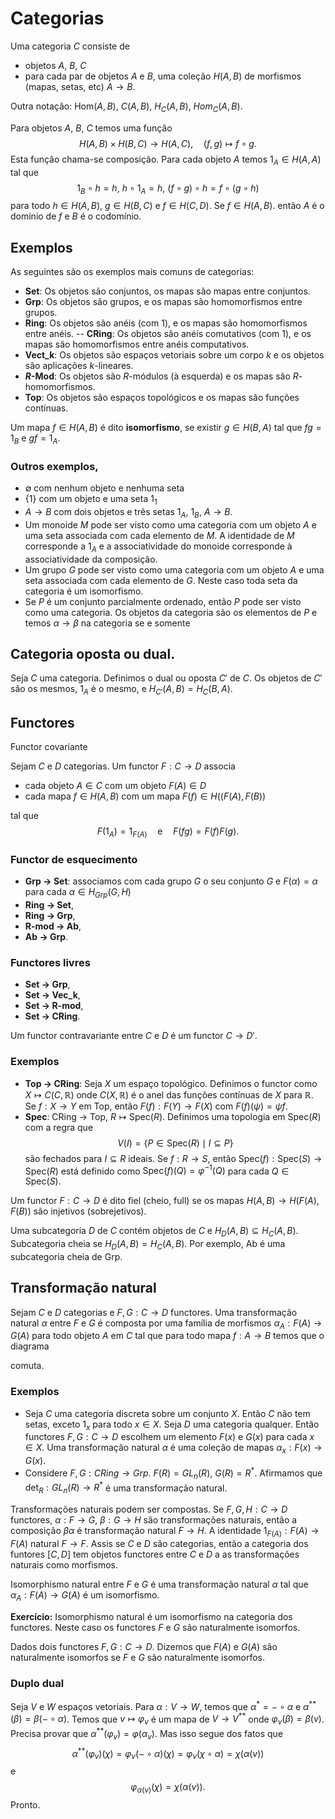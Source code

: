 # Categorias

Uma categoria $C$ consiste de 

- objetos $A$, $B$, $C$
- para cada par de objetos $A$ e $B$, uma coleção $H(A,B)$ de morfismos (mapas, setas, etc) $A\to B$. 

Outra notação: $\mbox{Hom}(A,B)$, $C(A,B)$, $H_C(A,B)$, $Hom_C(A,B)$.

Para objetos $A$, $B$, $C$ temos uma função 
$$H(A,B) \times H(B,C)\to H(A,C),\quad (f,g)\mapsto f\circ g.$$
Esta função chama-se composição. Para cada objeto $A$ temos $1_A\in H(A,A)$ tal que 
$$1_B\circ h=h,\ h\circ 1_A=h,\ (f\circ g)\circ h=f\circ(g\circ h)$$
para todo $h\in H(A,B)$, $g\in H(B,C)$ e $f\in H(C,D)$. Se $f\in H(A,B)$. então $A$ é o domínio de $f$ e 
$B$ é o codomínio.

## Exemplos

As seguintes são os exemplos mais comuns de categorias:

- __Set__: Os objetos são conjuntos, os mapas são mapas entre conjuntos.
- __Grp__: Os objetos são grupos, e os mapas são homomorfismos entre grupos. 
- __Ring__: Os objetos são anéis (com $1$), e os mapas são homomorfismos entre anéis.
-- __CRing__: Os objetos são anéis comutativos (com $1$), e os mapas são homomorfismos entre anéis 
computativos.
- __Vect_k__: Os objetos são espaços vetoriais sobre um corpo $k$ e os objetos são aplicações $k$-lineares.
- __$R$-Mod__: Os objetos são $R$-módulos (à esquerda) e os mapas são $R$-homomorfismos. 
- __Top__: Os objetos são espaços topológicos e os mapas são funções contínuas.


Um mapa $f\in H(A,B)$ é dito __isomorfismo__, se existir $g\in H(B,A)$ tal que $fg=1_B$ e $gf=1_A$. 

### Outros exemplos, 
- $\emptyset$ com nenhum objeto e nenhuma seta 
- $\{1\}$ com um objeto e uma seta $1_1$  
- $A\to B$ com dois objetos e três setas $1_A$, $1_B$, $A\to B$. 
- Um monoide $M$ pode ser visto como uma categoria com um objeto $A$ e uma seta associada com cada elemento de $M$. A identidade de $M$ corresponde a $1_A$ e a associatividade do monoide corresponde à associatividade da composição.
- Um grupo $G$ pode ser visto como  uma categoria com um objeto $A$ e uma seta  associada com cada elemento de $G$. Neste caso toda seta da categoria é um isomorfismo.
- Se $P$ é um conjunto parcialmente ordenado, então $P$ pode ser visto como uma categoria. Os objetos da categoria são os elementos de $P$ e temos
$\alpha\to\beta$ na categoria se e somente <!--se $\alpha\leq \beta$.-->

## Categoria oposta ou dual. 

Seja $C$ uma categoria. Definimos o dual ou oposta $C'$ de $C$. Os objetos de $C'$ são os mesmos, $1_A$ é o mesmo, e $H_{C'}(A,B)=H_C(B,A)$. 

## Functores

Functor covariante

Sejam $C$ e $D$ categorias. Um functor $F:C\to D$ associa

- cada objeto $A\in C$ com um objeto $F(A)\in D$
- cada mapa $f\in H(A,B)$ com um mapa $F(f)\in H((F(A),F(B))$

tal que 
$$
    F(1_A)=1_{F(A)}\quad\mbox{e}\quad F(fg)=F(f)F(g).
$$ 


### Functor de esquecimento
- __Grp -> Set__: associamos com cada grupo $G$ o seu conjunto $G$ e $F(\alpha)=\alpha$ para cada $\alpha\in H_{Grp}(G,H)$  
- __Ring -> Set__, 
- __Ring -> Grp__, 
- __R-mod -> Ab__, 
- __Ab -> Grp__. 

### Functores livres
- __Set -> Grp__, 
- __Set -> Vec_k__, 
- __Set -> R-mod__, 
- __Set -> CRing__.

Um functor contravariante entre $C$ e $D$ é um functor $C \to D'$.

### Exemplos
- __Top -> CRing__: Seja $X$ um espaço topológico. Definimos o functor como $X\mapsto C(C,\mathbb R)$ onde $C(X,\mathbb R)$ é o anel das funções contínuas de $X$ para $\mathbb R$. Se $f: X\to Y$ em Top, então $F(f): F(Y)\to F(X)$ com $F(f)(\psi)=\psi f$. 
- __Spec__: CRing -> Top, $R\mapsto \mbox{Spec}(R)$. Definimos uma topologia em $\mbox{Spec}(R)$ com a regra que 
$$ 
V(I) =\{P\in\mbox{Spec}(R)\mid I\subseteq P\}
$$
são fechados para $I\subseteq R$ ideais. Se $f:R\to S$, então $\mbox{Spec}(f):\mbox{Spec}(S)\to \mbox{Spec}(R)$ está definido como $\mbox{Spec}(f)(Q)=\varphi^{-1}(Q)$ para cada $Q\in \mbox{Spec}(S)$. 

Um functor $F:C\to D$ é dito fiel (cheio, full) se os mapas $H(A,B)\to H(F(A),F(B))$ são injetivos (sobrejetivos). 

Uma subcategoria $D$ de $C$ contém objetos de $C$ e $H_D(A,B)\subseteq H_C(A,B)$. Subcategoria cheia se $H_D(A,B)= H_C(A,B)$. Por exemplo, Ab é uma subcategoria cheia de Grp.

## Transformação natural

Sejam $C$ e $D$ categorias e $F,G: C\to D$ functores. Uma transformação natural $\alpha$ entre $F$ e $G$ é composta por uma família de morfismos 
$\alpha_A:F(A)\to G(A)$ para todo objeto $A$ em $C$ tal que para todo mapa $f:A \to B$ temos que o diagrama 
<!--$$
\require{AMSCd}
\begin{CD}
F(A) @>>> F(B)\\
 @VVV       V@@@\\
G(A) @VVV G(B)
\end{CD}
$$
-->
comuta. 

### Exemplos

- Seja $C$ uma categoria discreta sobre um conjunto $X$. Então $C$ não tem setas, exceto $1_x$ para todo $x\in X$. Seja $D$ uma categoria qualquer. Então functores $F,G:C\to D$ escolhem um elemento $F(x)$ e $G(x)$ para cada $x \in X$. Uma transformação natural $\alpha$ é uma coleção de mapas  $\alpha_x:F(x)\to G(x)$.   
- Considere $F,G:CRing \to Grp$. $F(R) = GL_n(R)$, $G(R)=R^*$. Afirmamos que $\det_R:GL_n(R) \to R^*$ é uma transformação natural. 

Transformações naturais podem ser compostas. Se $F,G,H:C\to D$ functores, $\alpha:F\to G$, $\beta:G\to H$ são transformações naturais, então a composição $\beta\alpha$ é transformação natural $F\to H$. A identidade $1_{F(A)}:F(A)\to F(A)$ natural $F\to F$. Assis se $C$ e $D$ são categorias, então 
a categoria dos funtores $[C,D]$ tem objetos functores entre $C$ e $D$ a as transformações naturais como morfismos. 

Isomorphismo natural entre $F$ e $G$ é uma transformação natural $\alpha$ tal que $\alpha_A:F(A)\to G(A)$ é um isomorfismo.

__Exercício:__ Isomorphismo natural é um isomorfismo na categoria dos functores. Neste caso os functores $F$ e $G$ são naturalmente isomorfos. 

Dados dois functores $F,G:C\to D$. Dizemos que $F(A)$ e $G(A)$ são naturalmente isomorfos se $F$ e $G$ são naturalmente isomorfos. 

### Duplo dual

Seja $V$ e $W$ espaços vetoriais. Para $\alpha: V\to W$, temos que $\alpha^*=-\circ \alpha$ e $\alpha^{**}(\beta) = \beta(-\circ \alpha)$. Temos que $v\mapsto \varphi_v$ é um mapa de $V\to V^{**}$ onde $\varphi_v(\beta)=\beta(v)$. Precisa provar que  $\alpha^{**}(\varphi_v)=\varphi(\alpha_v)$. Mas isso segue dos fatos que 
$$
    \alpha^{**}(\varphi_v)(\chi)=\varphi_v(-\circ\alpha)(\chi)=\varphi_v(\chi\circ\alpha)=\chi(\alpha(v))
$$
e 
$$
    \varphi_{\alpha(v)}(\chi)=\chi(\alpha(v)).
$$
Pronto.
